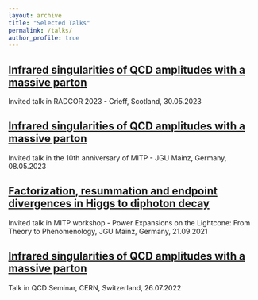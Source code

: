 ```yaml
---
layout: archive
title: "Selected Talks"
permalink: /talks/
author_profile: true
---
```


[Infrared singularities of QCD amplitudes with a massive parton](https://indico.ph.ed.ac.uk/event/118/contributions/2358/)
---
   Invited talk in RADCOR 2023 - Crieff, Scotland, 30.05.2023
   
[Infrared singularities of QCD amplitudes with a massive parton](https://indico.mitp.uni-mainz.de/event/341/sessions/1064/#20230508)
---
   Invited talk in the 10th anniversary of MITP - JGU Mainz, Germany, 08.05.2023
   
[Factorization, resummation and endpoint divergences in Higgs to diphoton decay](https://indico.mitp.uni-mainz.de/event/243/contributions/4058/)
---
   Invited talk in MITP workshop - Power Expansions on the Lightcone: From Theory to Phenomenology, JGU Mainz, Germany, 21.09.2021
   
[Infrared singularities of QCD amplitudes with a massive parton](https://indico.cern.ch/event/1181867/)
---
   Talk in QCD Seminar, CERN, Switzerland, 26.07.2022
